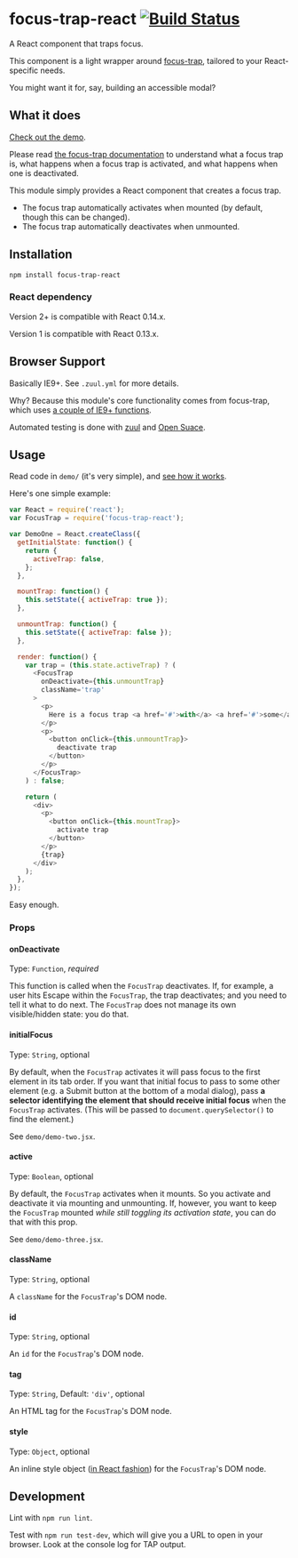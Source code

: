 # focus-trap-react [![Build Status](https://travis-ci.org/davidtheclark/focus-trap-react.svg?branch=0.1.0)](https://travis-ci.org/davidtheclark/focus-trap-react)

A React component that traps focus.

This component is a light wrapper around [focus-trap](https://github.com/davidtheclark/focus-trap),
tailored to your React-specific needs.

You might want it for, say, building an accessible modal?

## What it does

[Check out the demo](http://davidtheclark.github.io/focus-trap-react/demo/).

Please read [the focus-trap documentation](https://github.com/davidtheclark/focus-trap) to understand what a focus trap is, what happens when a focus trap is activated, and what happens when one is deactivated.

This module simply provides a React component that creates a focus trap.

- The focus trap automatically activates when mounted (by default, though this can be changed).
- The focus trap automatically deactivates when unmounted.

## Installation

```
npm install focus-trap-react
```

### React dependency

Version 2+ is compatible with React 0.14.x.

Version 1 is compatible with React 0.13.x.

## Browser Support

Basically IE9+. See `.zuul.yml` for more details.

Why? Because this module's core functionality comes from focus-trap, which uses [a couple of IE9+ functions](https://github.com/davidtheclark/tabbable#browser-support).

Automated testing is done with [zuul](https://github.com/defunctzombie/zuul) and [Open Suace](https://saucelabs.com/opensauce/).

## Usage

Read code in `demo/` (it's very simple), and [see how it works](http://davidtheclark.github.io/focus-trap-react/demo/).

Here's one simple example:

```js
var React = require('react');
var FocusTrap = require('focus-trap-react');

var DemoOne = React.createClass({
  getInitialState: function() {
    return {
      activeTrap: false,
    };
  },

  mountTrap: function() {
    this.setState({ activeTrap: true });
  },

  unmountTrap: function() {
    this.setState({ activeTrap: false });
  },

  render: function() {
    var trap = (this.state.activeTrap) ? (
      <FocusTrap
        onDeactivate={this.unmountTrap}
        className='trap'
      >
        <p>
          Here is a focus trap <a href='#'>with</a> <a href='#'>some</a> <a href='#'>focusable</a> parts.
        </p>
        <p>
          <button onClick={this.unmountTrap}>
            deactivate trap
          </button>
        </p>
      </FocusTrap>
    ) : false;

    return (
      <div>
        <p>
          <button onClick={this.mountTrap}>
            activate trap
          </button>
        </p>
        {trap}
      </div>
    );
  },
});
```

Easy enough.

### Props

#### onDeactivate

Type: `Function`, *required*

This function is called when the `FocusTrap` deactivates. If, for example, a user hits Escape within the `FocusTrap`, the trap deactivates; and you need to tell it what to do next. The `FocusTrap` does not manage its own visible/hidden state: you do that.

#### initialFocus

Type: `String`, optional

By default, when the `FocusTrap` activates it will pass focus to the first element in its tab order. If you want that initial focus to pass to some other element (e.g. a Submit button at the bottom of a modal dialog),
pass **a selector identifying the element that should receive initial focus** when the `FocusTrap` activates.
(This will be passed to `document.querySelector()` to find the element.)

See `demo/demo-two.jsx`.

#### active

Type: `Boolean`, optional

By default, the `FocusTrap` activates when it mounts. So you activate and deactivate it via mounting and unmounting. If, however, you want to keep the `FocusTrap` mounted *while still toggling its activation state*, you can do that with this prop.

See `demo/demo-three.jsx`.

#### className

Type: `String`, optional

A `className` for the `FocusTrap`'s DOM node.

#### id

Type: `String`, optional

An `id` for the `FocusTrap`'s DOM node.

#### tag

Type: `String`, Default: `'div'`, optional

An HTML tag for the `FocusTrap`'s DOM node.

#### style

Type: `Object`, optional

An inline style object ([in React fashion](https://facebook.github.io/react/tips/inline-styles.html)) for the `FocusTrap`'s DOM node.

## Development

Lint with `npm run lint`.

Test with `npm run test-dev`, which will give you a URL to open in your browser. Look at the console log for TAP output.
